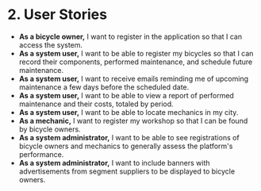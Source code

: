 # 2. User Stories

* **As a bicycle owner,** I want to register in the application so that I can access the system.
* **As a system user,** I want to be able to register my bicycles so that I can record their components, performed maintenance, and schedule future maintenance.
* **As a system user,** I want to receive emails reminding me of upcoming maintenance a few days before the scheduled date.
* **As a system user,** I want to be able to view a report of performed maintenance and their costs, totaled by period.
* **As a system user,** I want to be able to locate mechanics in my city.
* **As a mechanic,** I want to register my workshop so that I can be found by bicycle owners.
* **As a system administrator,** I want to be able to see registrations of bicycle owners and mechanics to generally assess the platform's performance.
* **As a system administrator,** I want to include banners with advertisements from segment suppliers to be displayed to bicycle owners.
